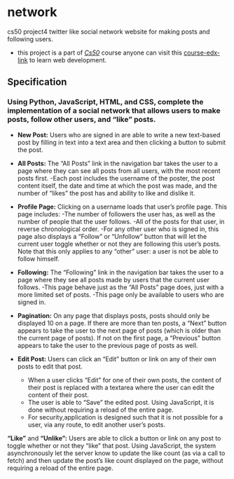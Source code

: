 # network
cs50 project4 twitter like social network website for making posts and following users.
- this project is a part of [*Cs50*](https://cs50.harvard.edu/web/2020/projects/4/network/) course  anyone can visit this [course-edx-link](https://www.edx.org/course/cs50s-web-programming-with-python-and-javascript) to learn web development.
## Specification

### Using Python, JavaScript, HTML, and CSS, complete the implementation of a social network that allows users to make posts, follow other users, and “like” posts. 

- **New Post:** Users who are signed in are able to write a new text-based post by filling in text into a text area and then clicking a button to submit the post.

- **All Posts:** The “All Posts” link in the navigation bar takes the user to a page where they can see all posts from all users, with the most recent posts first.
  -Each post includes the username of the poster, the post content itself, the date and time at which the post was made, and the number of “likes” the post has and ability to like    and dislike it.

- **Profile Page:** Clicking on a username loads that user’s profile page. This page includes:
  -The number of followers the user has, as well as the number of people that the user follows.
  -All of the posts for that user, in reverse chronological order.
  -For any other user who is signed in, this page also displays a “Follow” or “Unfollow” button that will let the current user toggle whether or not they are following this user’s    posts. Note that this only applies to any “other” user: a user is not be able to follow himself.

- **Following:** The “Following” link in the navigation bar takes the user to a page where they see all posts made by users that the current user follows.
  -This page behave just as the “All Posts” page does, just with a more limited set of posts.
  -This page only be available to users who are signed in.

- **Pagination:** On any page that displays posts, posts should only be displayed 10 on a page. If there are more than ten posts, a “Next” button appears to take the user to the      next page of posts (which is older than the current page of posts). If not on the first page, a “Previous” button appears to take the user to the previous page of posts as        well.

- **Edit Post:** Users can click an “Edit” button or link on any of their own posts to edit that post.
  - When a user clicks “Edit” for one of their own posts, the content of their post is replaced with a textarea where the user can edit the content of their post.
  - The user is able to “Save” the edited post. Using JavaScript, it is done without requiring a reload of the entire page.
  - For security,application is designed such that it is not possible for a user, via any route, to edit another user’s posts.

**“Like”** and **“Unlike”:** Users are able to click a button or link on any post to toggle whether or not they “like” that post.
Using JavaScript, the system asynchronously let the server know to update the like count (as via a call to fetch) and then update the post’s like count displayed on the page, without requiring a reload of the entire page.
